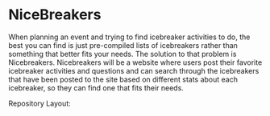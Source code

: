 ﻿# NiceBreakers
When planning an event and trying to find icebreaker activities to do, the best you can
find is just pre-compiled lists of icebreakers rather than something that better fits
your needs. The solution to that problem is Nicebreakers. Nicebreakers will be a website
where users post their favorite icebreaker activities and questions and can search
through the icebreakers that have been posted to the site based on different stats about
each icebreaker, so they can find one that fits their needs.

Repository Layout:
